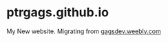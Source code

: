 # ptrgags.github.io

My New website. Migrating from [gagsdev.weebly.com](http://gagsdev.weebly.com)
